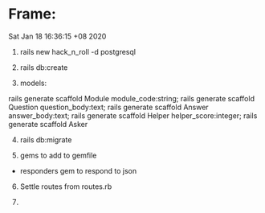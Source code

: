 
# Frame: 


Sat Jan 18 16:36:15 +08 2020

1. rails new hack_n_roll -d postgresql

2. rails db:create

3. models:

rails generate scaffold Module module_code:string;
rails generate scaffold Question question_body:text;
rails generate scaffold Answer answer_body:text;
rails generate scaffold Helper helper_score:integer;
rails generate scaffold Asker

4. rails db:migrate
 


5. gems to add to gemfile 

- responders gem to respond to json



6. Settle routes from routes.rb

7. 